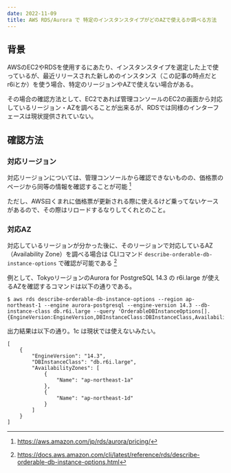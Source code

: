 ```yaml
---
date: 2022-11-09
title: AWS RDS/Aurora で 特定のインスタンスタイプがどのAZで使えるか調べる方法
---
```


## 背景

AWSのEC2やRDSを使用するにあたり、インスタンスタイプを選定した上で使っているが、最近リリースされた新しめのインスタンス（この記事の時点だとr6iとか）を使う場合、特定のリージョンやAZで使えない場合がある。

その場合の確認方法として、EC2であれば管理コンソールのEC2の画面から対応しているリージョン・AZを調べることが出来るが、RDSでは同様のインターフェースは現状提供されていない。

## 確認方法

### 対応リージョン

対応リージョンについては、管理コンソールから確認できないものの、価格票のページから同等の情報を確認することが可能 [^1] 
[^1]: https://aws.amazon.com/jp/rds/aurora/pricing/

ただし、AWS曰くまれに価格票が更新される際に使えるけど乗ってないケースがあるので、その際はリロードするなりしてくれとのこと。

### 対応AZ

対応しているリージョンが分かった後に、そのリージョンで対応しているAZ（Availability Zone）を調べる場合は CLIコマンド `describe-orderable-db-instance-options` で確認が可能である [^2]
[^2]: https://docs.aws.amazon.com/cli/latest/reference/rds/describe-orderable-db-instance-options.html

例として、TokyoリージョンのAurora for PostgreSQL 14.3 の r6i.large が使えるAZを確認するコマンドは以下の通りである。
```
$ aws rds describe-orderable-db-instance-options --region ap-northeast-1 --engine aurora-postgresql --engine-version 14.3 --db-instance-class db.r6i.large --query 'OrderableDBInstanceOptions[].{EngineVersion:EngineVersion,DBInstanceClass:DBInstanceClass,AvailabilityZones:AvailabilityZones}'
```

出力結果は以下の通り。1c は現状では使えないみたい。

```
[
    {
        "EngineVersion": "14.3",
        "DBInstanceClass": "db.r6i.large",
        "AvailabilityZones": [
            {
                "Name": "ap-northeast-1a"
            },
            {
                "Name": "ap-northeast-1d"
            }
        ]
    }
]
```
